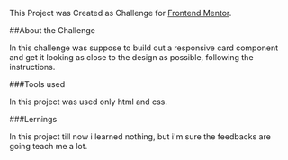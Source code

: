 This Project was Created as Challenge for [Frontend Mentor](https://www.frontendmentor.io/).

##About the Challenge

In this challenge was suppose to build out a responsive card component and get it looking as close to the design as possible, following the instructions.

###Tools used

In this project was used only html and css.

###Lernings

In this project till now i learned nothing, but i'm sure the feedbacks are going teach me a lot.